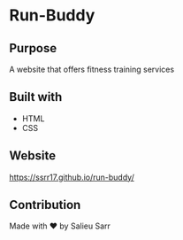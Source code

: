 # Run-Buddy

## Purpose
A website that offers fitness training services

## Built with
* HTML
* CSS

## Website
https://ssrr17.github.io/run-buddy/

## Contribution
Made with ❤️ by Salieu Sarr
